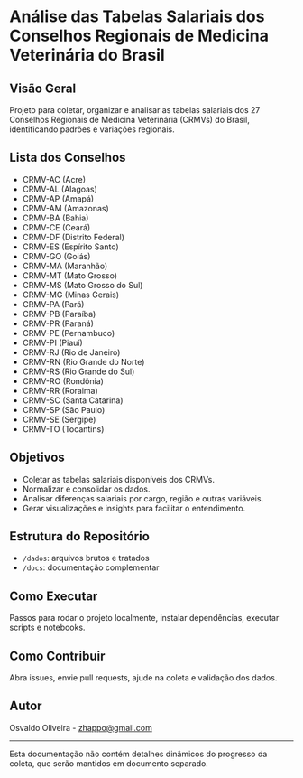 # Análise das Tabelas Salariais dos Conselhos Regionais de Medicina Veterinária do Brasil

## Visão Geral
Projeto para coletar, organizar e analisar as tabelas salariais dos 27 Conselhos Regionais de Medicina Veterinária (CRMVs) do Brasil, identificando padrões e variações regionais.

## Lista dos Conselhos
- CRMV-AC (Acre)
- CRMV-AL (Alagoas)
- CRMV-AP (Amapá)
- CRMV-AM (Amazonas)
- CRMV-BA (Bahia)
- CRMV-CE (Ceará)
- CRMV-DF (Distrito Federal)
- CRMV-ES (Espírito Santo)
- CRMV-GO (Goiás)
- CRMV-MA (Maranhão)
- CRMV-MT (Mato Grosso)
- CRMV-MS (Mato Grosso do Sul)
- CRMV-MG (Minas Gerais)
- CRMV-PA (Pará)
- CRMV-PB (Paraíba)
- CRMV-PR (Paraná)
- CRMV-PE (Pernambuco)
- CRMV-PI (Piauí)
- CRMV-RJ (Rio de Janeiro)
- CRMV-RN (Rio Grande do Norte)
- CRMV-RS (Rio Grande do Sul)
- CRMV-RO (Rondônia)
- CRMV-RR (Roraima)
- CRMV-SC (Santa Catarina)
- CRMV-SP (São Paulo)
- CRMV-SE (Sergipe)
- CRMV-TO (Tocantins)

## Objetivos
- Coletar as tabelas salariais disponíveis dos CRMVs.
- Normalizar e consolidar os dados.
- Analisar diferenças salariais por cargo, região e outras variáveis.
- Gerar visualizações e insights para facilitar o entendimento.

## Estrutura do Repositório
- `/dados`: arquivos brutos e tratados
- `/docs`: documentação complementar

## Como Executar
Passos para rodar o projeto localmente, instalar dependências, executar scripts e notebooks.

## Como Contribuir
Abra issues, envie pull requests, ajude na coleta e validação dos dados.

## Autor
Osvaldo Oliveira - zhappo@gmail.com

---

Esta documentação não contém detalhes dinâmicos do progresso da coleta, que serão mantidos em documento separado.
